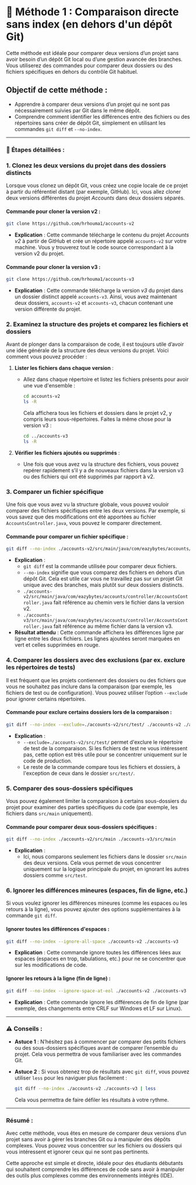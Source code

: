 # 📝 **Méthode 1 : Comparaison directe sans index (en dehors d'un dépôt Git)**

Cette méthode est idéale pour comparer deux versions d’un projet sans avoir besoin d’un dépôt Git local ou d’une gestion avancée des branches. Vous utiliserez des commandes pour comparer deux dossiers ou des fichiers spécifiques en dehors du contrôle Git habituel.

## Objectif de cette méthode :
- Apprendre à comparer deux versions d’un projet qui ne sont pas nécessairement suivies par Git dans le même dépôt.
- Comprendre comment identifier les différences entre des fichiers ou des répertoires sans créer de dépôt Git, simplement en utilisant les commandes `git diff` et `--no-index`.

---

### 📌 **Étapes détaillées :**

### 1. **Clonez les deux versions du projet dans des dossiers distincts**

Lorsque vous clonez un dépôt Git, vous créez une copie locale de ce projet à partir du référentiel distant (par exemple, GitHub). Ici, vous allez cloner deux versions différentes du projet *Accounts* dans deux dossiers séparés.

#### Commande pour cloner la version **v2** :
   ```bash
   git clone https://github.com/hrhouma1/accounts-v2
   ```
   - **Explication** : Cette commande télécharge le contenu du projet *Accounts v2* à partir de GitHub et crée un répertoire appelé `accounts-v2` sur votre machine. Vous y trouverez tout le code source correspondant à la version v2 du projet.

#### Commande pour cloner la version **v3** :
   ```bash
   git clone https://github.com/hrhouma1/accounts-v3
   ```
   - **Explication** : Cette commande télécharge la version *v3* du projet dans un dossier distinct appelé `accounts-v3`. Ainsi, vous avez maintenant deux dossiers, `accounts-v2` et `accounts-v3`, chacun contenant une version différente du projet.

### 2. **Examinez la structure des projets et comparez les fichiers et dossiers**

Avant de plonger dans la comparaison de code, il est toujours utile d’avoir une idée générale de la structure des deux versions du projet. Voici comment vous pouvez procéder :

1. **Lister les fichiers dans chaque version** :
   - Allez dans chaque répertoire et listez les fichiers présents pour avoir une vue d'ensemble :
     ```bash
     cd accounts-v2
     ls -R
     ```
     Cela affichera tous les fichiers et dossiers dans le projet v2, y compris leurs sous-répertoires. Faites la même chose pour la version v3 :
     ```bash
     cd ../accounts-v3
     ls -R
     ```

2. **Vérifier les fichiers ajoutés ou supprimés** :
   - Une fois que vous avez vu la structure des fichiers, vous pouvez repérer rapidement s’il y a de nouveaux fichiers dans la version v3 ou des fichiers qui ont été supprimés par rapport à v2.

### 3. **Comparer un fichier spécifique**

Une fois que vous avez vu la structure globale, vous pouvez vouloir comparer des fichiers spécifiques entre les deux versions. Par exemple, si vous savez que des modifications ont été apportées au fichier `AccountsController.java`, vous pouvez le comparer directement.

#### Commande pour comparer un fichier spécifique :
   ```bash
   git diff --no-index ./accounts-v2/src/main/java/com/eazybytes/accounts/controller/AccountsController.java ./accounts-v3/src/main/java/com/eazybytes/accounts/controller/AccountsController.java
   ```
   - **Explication** : 
     - `git diff` est la commande utilisée pour comparer deux fichiers.
     - `--no-index` signifie que vous comparez des fichiers en dehors d’un dépôt Git. Cela est utile car vous ne travaillez pas sur un projet Git unique avec des branches, mais plutôt sur deux dossiers distincts.
     - `./accounts-v2/src/main/java/com/eazybytes/accounts/controller/AccountsController.java` fait référence au chemin vers le fichier dans la version v2.
     - `./accounts-v3/src/main/java/com/eazybytes/accounts/controller/AccountsController.java` fait référence au même fichier dans la version v3.
   - **Résultat attendu** : Cette commande affichera les différences ligne par ligne entre les deux fichiers. Les lignes ajoutées seront marquées en vert et celles supprimées en rouge.

### 4. **Comparer les dossiers avec des exclusions** (par ex. exclure les répertoires de tests)

Il est fréquent que les projets contiennent des dossiers ou des fichiers que vous ne souhaitez pas inclure dans la comparaison (par exemple, les fichiers de test ou de configuration). Vous pouvez utiliser l’option `--exclude` pour ignorer certains répertoires.

#### Commande pour exclure certains dossiers lors de la comparaison :
   ```bash
   git diff --no-index --exclude=./accounts-v2/src/test/ ./accounts-v2 ./accounts-v3
   ```
   - **Explication** :
     - `--exclude=./accounts-v2/src/test/` permet d'exclure le répertoire de test de la comparaison. Si les fichiers de test ne vous intéressent pas, cette option est très utile pour se concentrer uniquement sur le code de production.
     - Le reste de la commande compare tous les fichiers et dossiers, à l'exception de ceux dans le dossier `src/test/`.

### 5. **Comparer des sous-dossiers spécifiques**

Vous pouvez également limiter la comparaison à certains sous-dossiers du projet pour examiner des parties spécifiques du code (par exemple, les fichiers dans `src/main` uniquement).

#### Commande pour comparer deux sous-dossiers spécifiques :
   ```bash
   git diff --no-index ./accounts-v2/src/main ./accounts-v3/src/main
   ```
   - **Explication** :
     - Ici, nous comparons seulement les fichiers dans le dossier `src/main` des deux versions. Cela vous permet de vous concentrer uniquement sur la logique principale du projet, en ignorant les autres dossiers comme `src/test`.

### 6. **Ignorer les différences mineures (espaces, fin de ligne, etc.)**

Si vous voulez ignorer les différences mineures (comme les espaces ou les retours à la ligne), vous pouvez ajouter des options supplémentaires à la commande `git diff`.

#### Ignorer toutes les différences d'espaces :
   ```bash
   git diff --no-index --ignore-all-space ./accounts-v2 ./accounts-v3
   ```
   - **Explication** : Cette commande ignore toutes les différences liées aux espaces (espaces en trop, tabulations, etc.) pour ne se concentrer que sur les modifications de code.

#### Ignorer les retours à la ligne (fin de ligne) :
   ```bash
   git diff --no-index --ignore-space-at-eol ./accounts-v2 ./accounts-v3
   ```
   - **Explication** : Cette commande ignore les différences de fin de ligne (par exemple, des changements entre CRLF sur Windows et LF sur Linux).

---

### ⚠️ **Conseils** :
- **Astuce 1** : N’hésitez pas à commencer par comparer des petits fichiers ou des sous-dossiers spécifiques avant de comparer l’ensemble du projet. Cela vous permettra de vous familiariser avec les commandes Git.
  
- **Astuce 2** : Si vous obtenez trop de résultats avec `git diff`, vous pouvez utiliser `less` pour les naviguer plus facilement :
  ```bash
  git diff --no-index ./accounts-v2 ./accounts-v3 | less
  ```
  Cela vous permettra de faire défiler les résultats à votre rythme.

---

### Résumé :
Avec cette méthode, vous êtes en mesure de comparer deux versions d’un projet sans avoir à gérer les branches Git ou à manipuler des dépôts complexes. Vous pouvez vous concentrer sur les fichiers ou dossiers qui vous intéressent et ignorer ceux qui ne sont pas pertinents.

Cette approche est simple et directe, idéale pour des étudiants débutants qui souhaitent comprendre les différences de code sans avoir à manipuler des outils plus complexes comme des environnements intégrés (IDE).

